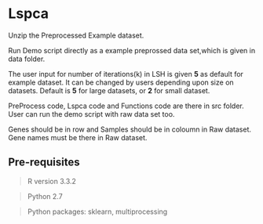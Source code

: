 # Lspca


Unzip the Preprocessed Example dataset.


Run  Demo script directly as a example preprossed data set,which is given in data folder.


The user input for number of iterations(k) in LSH is given  **5** as default for example dataset. It can be changed by users depending upon size on datasets. Default is **5** for large datasets, or **2**  for small dataset.


PreProcess code, Lspca code and Functions code are there in src folder. User can run the demo script with raw data set too.

Genes should be in row and Samples should be in coloumn in Raw dataset. Gene names must be there in Raw dataset.

## Pre-requisites

> R version  3.3.2

> Python 2.7

> Python packages: sklearn, multiprocessing

